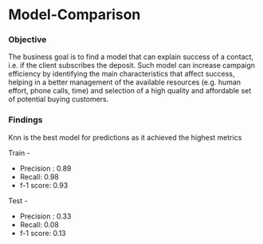 # Model-Comparison

### Objective
The business goal is to find a model that can explain success of a contact, i.e. if the client subscribes the deposit.
Such model can increase campaign efficiency by identifying the main characteristics that affect success, helping in a 
better management of the available resources (e.g. human effort, phone calls, time) and selection of a high quality and 
affordable set of potential buying customers.

### Findings
Knn is the best model for predictions as it achieved the highest metrics

Train -
- Precision : 0.89
- Recall: 0.98
- f-1 score: 0.93

Test -
- Precision : 0.33
- Recall: 0.08
- f-1 score: 0.13

